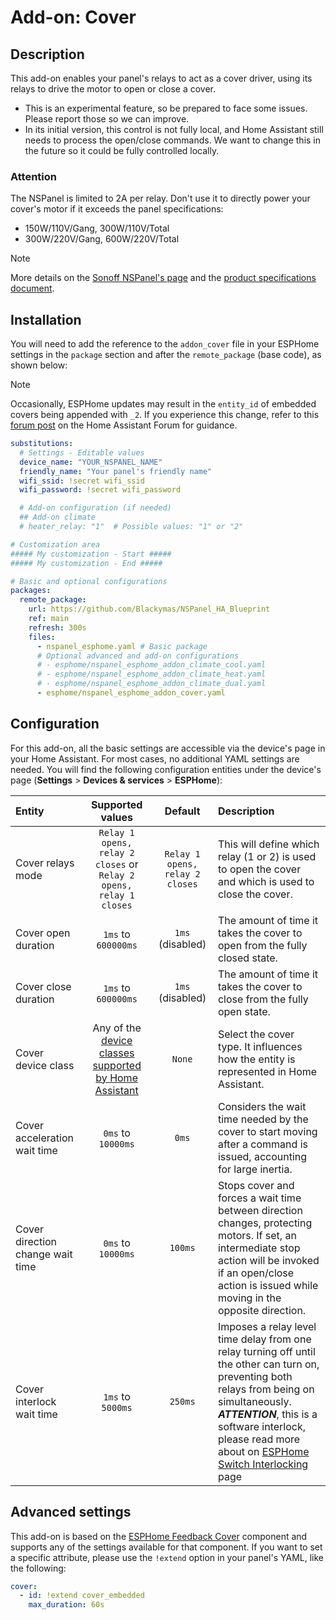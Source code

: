 # Add-on: Cover

## Description

This add-on enables your panel's relays to act as a cover driver,
using its relays to drive the motor to open or close a cover.

- This is an experimental feature, so be prepared to face some issues.
  Please report those so we can improve.
- In its initial version, this control is not fully local,
  and Home Assistant still needs to process the open/close commands.
  We want to change this in the future so it could be fully controlled locally.

### Attention
The NSPanel is limited to 2A per relay.
Don't use it to directly power your cover's motor if it exceeds the panel specifications:
  - 150W/110V/Gang, 300W/110V/Total
  - 300W/220V/Gang, 600W/220V/Total

> [!NOTE]
> More details on the [Sonoff NSPanel's page](https://sonoff.tech/product/central-control-panel/nspanel/)
> and the [product specifications document](https://sonoff.tech/wp-content/uploads/2021/11/%E4%BA%A7%E5%93%81%E5%8F%82%E6%95%B0%E8%A1%A8-NSPanel-20210831.pdf).

## Installation

You will need to add the reference to the `addon_cover` file in your ESPHome 
settings in the `package` section and after the `remote_package` (base code), 
as shown below:

> [!NOTE]
> Occasionally, ESPHome updates may result in the `entity_id` of embedded covers 
> being appended with `_2`. If you experience this change, refer to this [forum 
> post](https://community.home-assistant.io/t/esphome-devices-all-renamed-with-2-added/388146)
> on the Home Assistant Forum for guidance.

```yaml
substitutions:
  # Settings - Editable values
  device_name: "YOUR_NSPANEL_NAME"
  friendly_name: "Your panel's friendly name"
  wifi_ssid: !secret wifi_ssid
  wifi_password: !secret wifi_password

  # Add-on configuration (if needed)
  ## Add-on climate
  # heater_relay: "1"  # Possible values: "1" or "2"

# Customization area
##### My customization - Start #####
##### My customization - End #####

# Basic and optional configurations
packages:
  remote_package:
    url: https://github.com/Blackymas/NSPanel_HA_Blueprint
    ref: main
    refresh: 300s
    files:
      - nspanel_esphome.yaml # Basic package
      # Optional advanced and add-on configurations
      # - esphome/nspanel_esphome_addon_climate_cool.yaml
      # - esphome/nspanel_esphome_addon_climate_heat.yaml
      # - esphome/nspanel_esphome_addon_climate_dual.yaml
      - esphome/nspanel_esphome_addon_cover.yaml
```

## Configuration

For this add-on, all the basic settings are accessible via the device's page in
your Home Assistant. For most cases, no additional YAML settings are needed.
You will find the following configuration entities under the device's page (**Settings** > **Devices & services** > **ESPHome**):


<!-- markdownlint-disable MD013 MD033 -->
|Entity|Supported values|Default|Description|
|:-|:-:|:-:|:-|
|Cover relays mode|`Relay 1 opens, relay 2 closes` or `Relay 2 opens, relay 1 closes`|`Relay 1 opens, relay 2 closes`|This will define which relay (1 or 2) is used to open the cover and which is used to close the cover.|
|Cover open duration|`1ms` to `600000ms`|`1ms` (disabled)|The amount of time it takes the cover to open from the fully closed state.|
|Cover close duration|`1ms` to `600000ms`|`1ms` (disabled)|The amount of time it takes the cover to close from the fully open state.|
|Cover device class|Any of the [device classes supported by Home Assistant](https://www.home-assistant.io/integrations/cover/#device-class)|`None`|Select the cover type. It influences how the entity is represented in Home Assistant.|
|Cover acceleration wait time|`0ms` to `10000ms`|`0ms`|Considers the wait time needed by the cover to start moving after a command is issued, accounting for large inertia.|
|Cover direction change wait time|`0ms` to `10000ms`|`100ms`|Stops cover and forces a wait time between direction changes, protecting motors. If set, an intermediate stop action will be invoked if an open/close action is issued while moving in the opposite direction.|
|Cover interlock wait time|`1ms` to `5000ms`|`250ms`|Imposes a relay level time delay from one relay turning off until the other can turn on, preventing both relays from being on simultaneously.<br>***ATTENTION***, this is a software interlock, please read more about on [ESPHome Switch Interlocking](https://esphome.io/components/switch/gpio.html#interlocking) page|
<!-- markdownlint-enable MD013 MD033 -->

## Advanced settings

This add-on is based on the [ESPHome Feedback Cover](https://esphome.io/components/cover/feedback.html) component and supports any of the settings available for that component.
If you want to set a specific attribute, please use the `!extend` option in your panel's YAML, like the following:

```yaml
cover:
  - id: !extend cover_embedded
    max_duration: 60s
```
